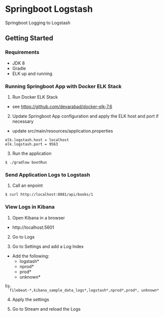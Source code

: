 # Springboot Logstash #
Springboot Logging to Logstash

## Getting Started ##

### Requirements ###
  - JDK 8
  - Gradle
  - ELK up and running

### Running Springboot App with Docker ELK Stack ###
1. Run Docker ELK Stack
  - see https://github.com/devarabad/docker-elk-7.6

2. Update Springboot App configuration and apply the ELK host and port if necessary
  - update src/main/resources/application.properties
```
elk.logstash.host = localhost
elk.logstash.port = 9563
```

3. Run the application
```
$ ./gradlew bootRun
```

### Send Application Logs to Logstash ###
1. Call an enpoint
```
$ curl http://localhost:8081/api/books/1
```

### View Logs in Kibana ###
1. Open Kibana in a browser
  - http://localhost:5601

2. Go to Logs

3. Go to Settings and add a Log Index
  - Add the following:
    - logstash*
    - nprod*
    - prod*
    - unknown*
```
Eg. 
  filebeat-*,kibana_sample_data_logs*,logstash*,nprod*,prod*, unknown*
```

4. Apply the settings

5. Go to Stream and reload the Logs